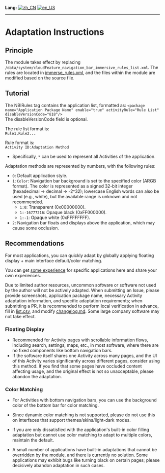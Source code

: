 
**Lang:** 
[![zh_CN](https://img.shields.io/badge/rule.md-简体中文-blue)](/rule.md)
[![en_US](https://img.shields.io/badge/rule.md-English%20(US)-blue)](/doc/en_us/rule.md)

---

# Adaptation Instructions

## Principle

The module takes effect by replacing `/data/system/cloudFeature_navigation_bar_immersive_rules_list.xml`. The rules are located in [immerse_rules.xml](/module/immerse_rules.xml), and the files within the module are modified based on the source file.

## Tutorial

The NBIRules tag contains the application list, formatted as:
`<package name="Application Package Name" enable="true" activityRule="Rule List" disableVersionCode="818"/>`  
The disableVersionCode field is optional.

The rule list format is:  
`Rule1,Rule2...`

Rule format is:  
`Activity ID:Adaptation Method`

- Specifically, `*` can be used to represent all Activities of the application.

Adaptation methods are represented by numbers, with the following rules:

- `0`: Default application style.
- `1:Color`: Navigation bar background is set to the specified color (ARGB format). The color is represented as a signed 32-bit integer (hexadecimal -> decimal -> -2^32); lowercase English words can also be used (e.g., white), but the available range is unknown and not recommended.
    - `1:0`: Transparent (0x00000000).
    - `1:-16777216`: Opaque black (0xFF000000).
    - `1:-1`: Opaque white (0xFFFFFFFF).
- `2`: Navigation bar floats and displays above the application, which may cause some occlusion.

## Recommendations

For most applications, you can quickly adapt by globally applying floating display + main interface default/color matching.

You can get [some experience](https://github.com/Ianzb/MiNavBarImmerse/discussions) for specific applications here and share your own experiences.

Due to limited author resources, uncommon software or software not used by the author will not be actively adapted. When submitting an Issue, please provide screenshots, application package name, necessary Activity adaptation information, and specific adaptation requirements; when submitting a PR, it is recommended to perform local verification in advance, fill in [list.csv](list.csv), and modify [changelog.md](changelog.md).
Some large company software may not take effect.

### Floating Display

* Recommended for Activity pages with scrollable information flows, including search, settings, maps, etc., in most software, where there are no fixed components like bottom navigation bars.
* If the software itself shares one Activity across many pages, and the UI of this Activity varies significantly across different pages, consider using this method. If you find that some pages have occluded content affecting usage, and the original effect is not so unacceptable, please abandon the adaptation.

### Color Matching

* For Activities with bottom navigation bars, you can use the background color of the bottom bar for color matching.
* Since dynamic color matching is not supported, please do not use this on interfaces that support themes/skins/light-dark modes.
* If you are only dissatisfied with the application's built-in color filling adaptation but cannot use color matching to adapt to multiple colors, maintain the default.

* A small number of applications have built-in adaptations that cannot be overridden by the module, and there is currently no solution. Some applications may exhibit bugs like turning black on certain pages; please decisively abandon adaptation in such cases.
